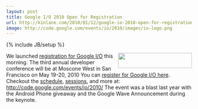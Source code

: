 ```yaml
---
layout: post
title: Google I/O 2010 Open for Registration
url: http://kinlane.com/2010/01/12/google-io-2010-open-for-registration/
image: http://code.google.com/events/io/2010/images/io-logo.png
---
```

{% include JB/setup %}
<p>
     <img title="Google I/O 2010 Open for Registration" src="http://code.google.com/events/io/2010/images/io-logo.png" alt="" width="200" height="41" align="right" /> We launched <a href="http://googleblog.blogspot.com/2010/01/google-io-2010-now-open-for.html">registration for Google I/O</a> this morning. The third annual developer conference will be at Moscone West in San Francisco on May 19-20, 2010 You can <a href="http://code.google.com/events/io/2010/">register for Google I/O here</a>. Checkout the <a href="http://code.google.com/events/io/2010/schedule.html">schedule</a>, <a href="http://code.google.com/events/io/2010/sessions.html">sessions</a>, and more at: <a href="http://code.google.com/events/io/2010/">http://code.google.com/events/io/2010/</a> The event was a blast last year with the Android Phone giveaway and the Google Wave Announcement during the keynote.
</p>